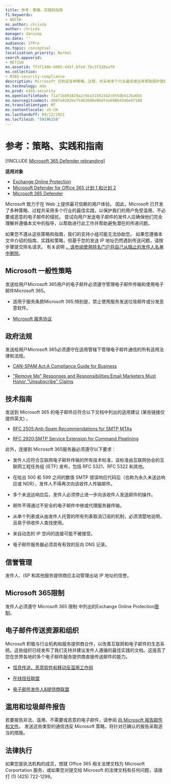 ```yaml
---
title: 参考：策略、实践和指南
f1.keywords:
- NOCSH
ms.author: chrisda
author: chrisda
manager: dansimp
ms.date: ''
audience: ITPro
ms.topic: conceptual
localization_priority: Normal
search.appverid:
- MET150
ms.assetid: ff3f140b-b005-445f-bfe0-7bc3f328aaf0
ms.collection:
- M365-security-compliance
description: Microsoft 已制定各种策略、过程，并采用多个行业最佳做法来帮助保护我们的用户免受滥用、不需要或恶意电子邮件的干扰。
ms.technology: mdo
ms.prod: m365-security
ms.openlocfilehash: f1a71b891829a2c9ea31502342c855db4126a6b5
ms.sourcegitcommit: d08fe0282be75483608e96df4e6986d346e97180
ms.translationtype: MT
ms.contentlocale: zh-CN
ms.lasthandoff: 09/12/2021
ms.locfileid: "59196258"
---
```

# <a name="reference-policies-practices-and-guidelines"></a>参考：策略、实践和指南

[!INCLUDE [Microsoft 365 Defender rebranding](../includes/microsoft-defender-for-office.md)]

**适用对象**
- [Exchange Online Protection](exchange-online-protection-overview.md)
- [Microsoft Defender for Office 365 计划 1 和计划 2](defender-for-office-365.md)
- [Microsoft 365 Defender](../defender/microsoft-365-defender.md)

Microsoft 致力于在 Web 上提供最可信赖的用户体验。 因此，Microsoft 已开发了多种策略、过程并采用多个行业的最佳实践，以保护我们的用户免受滥用、不必要或恶意的电子邮件的侵扰。 尝试向用户发送电子邮件的发件人应确保他们完全理解并遵循本文中的指导，以帮助进行此工作并帮助避免潜在的传递问题。

如果您不遵从这些策略和指南，我们的支持小组可能无法协助您。 如果您遵循本文中介绍的指南、实践和策略，但基于您的发送 IP 地址仍然遇到传送问题，请按步骤提交除名请求。 有关说明 [，请参阅使用除名门户将自己从阻止的发件人名单中删除](use-the-delist-portal-to-remove-yourself-from-the-office-365-blocked-senders-lis.md)。

## <a name="general-microsoft-policies"></a>Microsoft 一般性策略

发送给用户Microsoft 365用户的电子邮件必须遵守管理电子邮件传输和使用电子邮件Microsoft 365。

- 适用于服务条款Microsoft 365;特别是，禁止使用服务发送垃圾邮件或分发恶意软件。

- [Microsoft 服务协议](https://www.microsoft.com/servicesagreement/)

## <a name="governmental-regulations"></a>政府法规

发送给用户Microsoft 365必须遵守在适用管辖下管理电子邮件通信的所有适用法律和法规。

- [CAN-SPAM Act:A Compliance Guide for Business](https://www.ftc.gov/tips-advice/business-center/guidance/can-spam-act-compliance-guide-business)

- ["Remove Me" Responses and Responsibilities:Email Marketers Must Honor "Unsubscribe" Claims](https://www.lawpublish.com/ftc-emai-marketers-unsubscribe-claims.html)

## <a name="technical-guidelines"></a>技术指南

发送到 Microsoft 365 的电子邮件应符合以下文档中列出的适用建议 (某些链接仅提供英文) 。

- [RFC 2505:Anti-Spam Recommendations for SMTP MTAs](https://www.ietf.org/rfc/rfc2505.txt)

- [RFC 2920:SMTP Service Extension for Command Pipelining](https://www.ietf.org/rfc/rfc2920.txt)

此外，连接到 Microsoft 365服务器必须遵守以下要求：

- 发件人应符合互联网电子邮件传输的所有技术标准，该标准由互联网协会的互联网工程任务组 (IETF) 发布，包括 RFC 5321、RFC 5322 和其他。

- 在给出 500 和 599 之间的数值 SMTP 错误响应代码后（也称为永久未送达响应或 NDR），发件人不得再次向该收件人传输邮件。

- 多个未送达响应后，发件人必须停止进一步向该收件人发送邮件的操作。

- 邮件不得通过不安全的电子邮件中继或代理服务器传输。

- 从单个列表或从由发件人托管的所有列表取消订阅的机制，必须清楚地说明，且易于供收件人查找使用。

- 来自动态的 IP 空间的连接可能不被接受。

- 电子邮件服务器必须具有有效的反向 DNS 记录。

## <a name="reputation-management"></a>信誉管理

发件人、ISP 和其他服务提供商应主动管理出站 IP 地址的信誉。

## <a name="microsoft-365-limits"></a>Microsoft 365限制

发件人必须遵守 Microsoft 365 限制 中列出的Exchange Online Protection[限制](/office365/servicedescriptions/exchange-online-protection-service-description/exchange-online-protection-limits)。

## <a name="email-delivery-resources-and-organizations"></a>电子邮件传送资源和组织

Microsoft 积极与行业机构和服务提供商合作，以改善互联网和电子邮件的生态系统。这些组织已经发布了我们支持并建议发件人遵循的最佳实践的文档。这提高了您在世界各地的多个电子邮件服务提供商直接传送邮件的能力。

- [信息传送、恶意软件和移动反滥用工作组](https://www.m3aawg.org/)

- [在线信任联盟](https://www.internetsociety.org/ota/)

- [电子邮件发件人&提供商联盟](https://www.espcoalition.org/)

## <a name="abuse-and-spam-reporting"></a>滥用和垃圾邮件报告

若要报告非法、滥用、不需要或恶意的电子邮件，请参阅 [向 Microsoft 报告邮件和文件](report-junk-email-messages-to-microsoft.md)。 发送这些类型的通信违反 Microsoft 策略，将针对已确认的报告采取适当的措施。

## <a name="law-enforcement"></a>法律执行

如果您是执法机构的成员，想就 Office 365 相关法律文档为 Microsoft Corportation 服务，或如果您对提交给 Microsoft 的法律文档有任何问题，请拨打 (1) (425) 722-1299。